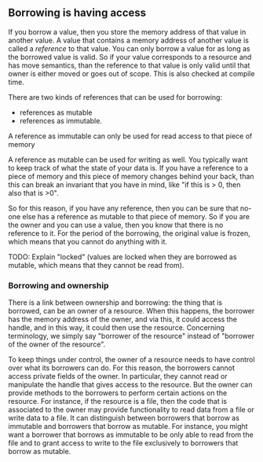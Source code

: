 Borrowing is having access
--------------------------

If you borrow a value, then you store the memory address of that value in
another value.
A value that contains a memory address of another value is called a _reference_
to that value.
You can only borrow a value for as long as the borrowed value is valid.
So if your value corresponds to a resource and has move semantics, than the
reference to that value is only valid until that owner is either moved or goes
out of scope.
This is also checked at compile time.

There are two kinds of references that can be used for borrowing:

* references as mutable
* references as immutable.

A reference as immutable can only be used for read access to that piece of memory

A reference as mutable can be used for writing as well.
You typically want to keep track of what the state of your data is.
If you have a reference to a piece of memory and this piece of memory changes
behind your back, than this can break an invariant that you have in mind, 
like "if this is > 0, then also that is >0".

So for this reason, if you have any reference, then you can be sure that no-one
else has a reference as mutable to that piece of memory.
So if you are the owner and you can use a value, then you know that there is no
reference to it.
For the period of the borrowing, the original value is frozen, which means that
you cannot do anything with it.

TODO: Explain "locked" (values are locked when they are borrowed as mutable,
which means that they cannot be read from).

### Borrowing and ownership

There is a link between ownership and borrowing:
the thing that is borrowed, can be an owner of a resource.
When this happens, the borrower has the memory address of the owner,
and via this, it could access the handle, and in this way, it could then use the
resource.
Concerning terminology, we simply say "borrower of the resource" instead of
"borrower of the owner of the resource".

To keep things under control, the owner of a resource needs to have control
over what its borrowers can do.
For this reason, the borrowers cannot access private fields of the owner.
In particular, they cannot read or manipulate the handle that gives access to the
resource.
But the owner can provide methods to the borrowers to perform certain actions
on the resource.
For instance, if the resource is a file, then the code that is associated to
the owner may provide functionality to read data from a file or write data
to a file.
It can distinguish between borrowers that borrow as immutable and borrowers
that borrow as mutable.
For instance, you might want a borrower that borrows as immutable to be only
able to read from the file and to grant access to write to the file exclusively
to borrowers that borrow as mutable.
